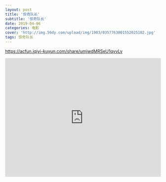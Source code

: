 ```yaml
---
layout: post
title: '惊奇队长'
subtitle: '惊奇队长'
date: 2019-04-06
categories: 电影
cover: 'http://img.56dy.com/upload/img/1903/0357763001552025102.jpg'
tags: 惊奇队长
---
```

https://acfun.iqiyi-kuyun.com/share/umjwdMRSeU1qvvLv

<iframe type="text/html" width="100%" height="385" src="https://share.dmca.gripe/F2aRUqicuuyeFnLH.mp4" allowfullscreen="true" frameborder="0">



<p><video   playsinline webkit-playsinline  preload="auto" controls src='https://share.dmca.gripe/F2aRUqicuuyeFnLH.mp4' width='100%'  webkit-playsinline playsinline>视频由不死鸟分享，如果您看到这段话说明视频已经失效，可以在来源地址处观看，精彩视频不死鸟每日经过人工筛选更新到网站，谢谢大家的支持</video></p>
